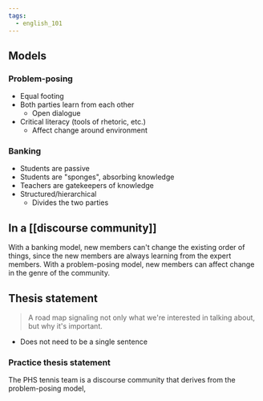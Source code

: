 ```yaml
---
tags:
  - english_101
---
```


## Models

### Problem-posing

- Equal footing
- Both parties learn from each other
	- Open dialogue
- Critical literacy (tools of rhetoric, etc.) 
	- Affect change around environment

### Banking

- Students are passive
- Students are "sponges", absorbing knowledge
- Teachers are gatekeepers of knowledge
- Structured/hierarchical
	- Divides the two parties

## In a [[discourse community]]

With a banking model, new members can't change the existing order of things, since the new members are always learning from the expert members.
With a problem-posing model, new members can affect change in the genre of the community.

## Thesis statement

> A road map signaling not only what we're interested in talking about, but why it's important.

- Does not need to be a single sentence

### Practice thesis statement

The PHS tennis team is a discourse community that derives from the problem-posing model, 